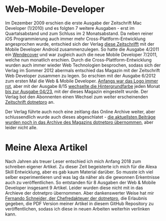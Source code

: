 # Web-Mobile-Developer

Im Dezember 2009 erschien die erste Ausgabe der Zeitschrift Mac Developer (1/2010) und es folgten 7 weitere Ausgaben - erst im Quartalsabstand und zum Schluss im 2 Monatsabstand. Da neben reiner iOS Programmierung auch immer mehr Cross-Plattform-Entwicklung angesprochen wurde, entschied sich der Verlag [diese Zeitschrifft](https://x.com/Anrufliste/status/1503049330084790278/photo/1) mit der Mobile Developer Android zusammenzulegen. So hatte die Ausgabe 4/2011 ein [Wendecover](https://x.com/Anrufliste/status/1503050386504101895) und war zugleich auch die neue Mobile Developer 7/2011, welche nun monatlich erschien. Durch die Cross-Plattform-Entwicklung wurden auch immer wieder Web Technologien besprochen, sodass sich der Verlag im Sommer 2012 abermals entschied das Magazin mit der Zeitschrift Web Developer zusammen zu legen. So erschien mit der Ausgabe 6/2012 zum ersten Mal die Web & Mobile Developer. [Anfangs war das Logo immer rot](https://x.com/Anrufliste/status/1505275421243363331/photo/1), aber mit der Ausgabe 8/15 [wechselte die Hintergrundfarbe](https://x.com/Anrufliste/status/1508307503800623114/photo/1) jeden Monat [bis zur Ausgabe 04/23](https://x.com/Anrufliste/status/1840422773895663913/photo/1), mit der dieses Magazin eingestellt wurde. Der Verlag bot den Abonnenten einen Wechsel zum weiter erscheinenden [Zeitschrift dotnetpro](https://www.dotnetpro.de) an.

Der Verlag führte auch noch eine zeitlang das Online Archive weiter, aber schlussendlich wurde auch dieses abgeschlatet - [die aktuellsten Beiträge wurden noch in das Archive des Magazins dotnetpro übernommen](https://www.dotnetpro.de/webundmobile-2715738.html), aber leider nicht alle.

# Meine Alexa Artikel

Nach Jahren als treuer Leser entschied ich mich Anfang 2018 zum schreiben eigener Artikel. Zu dieser Zeit begeisterte ich mich für die Alexa Skill Entwicklung, aber es gab kaum Material darüber. So musste ich viel selber experimentieren und was lag da näher als die gewonnen Erkentnisse auch zu veröffentlichen. So entstanden für 8 Ausgaben der Web & Mobile Developer insgesamt 9 Artikel. Leider wurden diese nicht mit in das Archieve der dotnetpro übernommen. Aber dankenswerter Weise hat mir [Fernando Schneider, der Chefredakteuer der dotnetpro](http://https://developer-media.de/team/), die Erlaubnis gegeben, die PDF Version meiner Artikel in diesem GitHub Repository zu veröffentlichen, sodass ich diese in neuen Arbeiten weiterhin verlinken kann.

